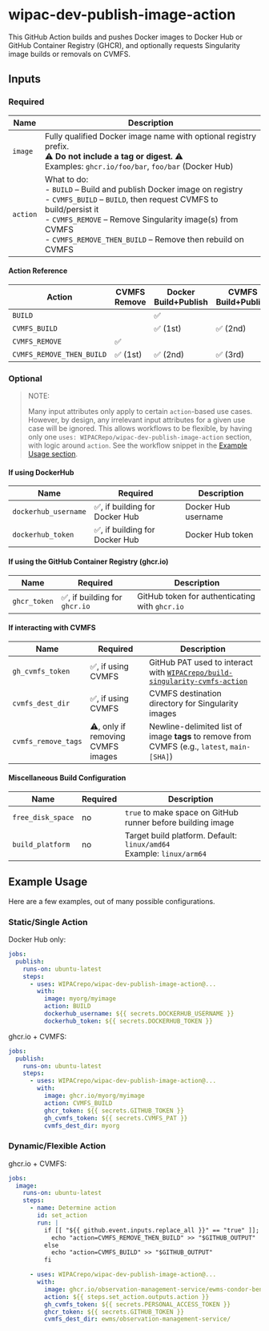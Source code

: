 # wipac-dev-publish-image-action

This GitHub Action builds and pushes Docker images to Docker Hub or GitHub Container Registry (GHCR), and optionally requests Singularity image builds or removals on CVMFS.

## Inputs

### Required

| Name     | Description                                                                                                                                                                                                                                                           |
|----------|-----------------------------------------------------------------------------------------------------------------------------------------------------------------------------------------------------------------------------------------------------------------------|
| `image`  | Fully qualified Docker image name with optional registry prefix.<br>⚠️ **Do not include a tag or digest.** ⚠️<br>Examples: `ghcr.io/foo/bar`, `foo/bar` (Docker Hub)                                                                                                  |
| `action` | What to do:<br>- `BUILD` – Build and publish Docker image on registry<br>- `CVMFS_BUILD` – `BUILD`, then request CVMFS to build/persist it<br>- `CVMFS_REMOVE` – Remove Singularity image(s) from CVMFS<br>- `CVMFS_REMOVE_THEN_BUILD` – Remove then rebuild on CVMFS |

#### Action Reference

| Action                    | CVMFS Remove | Docker Build+Publish | CVMFS Build+Publish |
|---------------------------|--------------|----------------------|---------------------|
| `BUILD`                   |              | ✅                    |                     |
| `CVMFS_BUILD`             |              | ✅ (1st)              | ✅ (2nd)             |
| `CVMFS_REMOVE`            | ✅            |                      |                     |
| `CVMFS_REMOVE_THEN_BUILD` | ✅ (1st)      | ✅ (2nd)              | ✅ (3rd)             |

### Optional

> NOTE:
>
> Many input attributes only apply to certain `action`-based use cases. However, by design, any irrelevant input attributes for a given use case will be ignored. This allows workflows to be flexible, by having only one `uses: WIPACRepo/wipac-dev-publish-image-action` section, with logic around `action`. See the workflow snippet in the [Example Usage section](#example-usage).

#### If using DockerHub

| Name                 | Required                      | Description         |
|----------------------|-------------------------------|---------------------|
| `dockerhub_username` | ✅, if building for Docker Hub | Docker Hub username |
| `dockerhub_token`    | ✅, if building for Docker Hub | Docker Hub token    |

#### If using the GitHub Container Registry (ghcr.io)

| Name         | Required                     | Description                                    |
|--------------|------------------------------|------------------------------------------------|
| `ghcr_token` | ✅, if building for `ghcr.io` | GitHub token for authenticating with `ghcr.io` |

#### If interacting with CVMFS

| Name                | Required                          | Description                                                                                                                                  |
|---------------------|-----------------------------------|----------------------------------------------------------------------------------------------------------------------------------------------|
| `gh_cvmfs_token`    | ✅, if using CVMFS                 | GitHub PAT used to interact with  [`WIPACrepo/build-singularity-cvmfs-action`](https://github.com/WIPACrepo/build-singularity-cvmfs-action/) |
| `cvmfs_dest_dir`    | ✅, if using CVMFS                 | CVMFS destination directory for Singularity images                                                                                           |
| `cvmfs_remove_tags` | ⚠️, only if removing CVMFS images | Newline-delimited list of image **tags** to remove from CVMFS (e.g., `latest`, `main-[SHA]`)                                                 |

#### Miscellaneous Build Configuration

| Name              | Required | Description                                                             |
|-------------------|----------|-------------------------------------------------------------------------|
| `free_disk_space` | no       | `true` to make space on GitHub runner before building image             |
| `build_platform`  | no       | Target build platform. Default: `linux/amd64`<br>Example: `linux/arm64` |

## Example Usage

Here are a few examples, out of many possible configurations.

### Static/Single Action

Docker Hub only:

```yaml
jobs:
  publish:
    runs-on: ubuntu-latest
    steps:
      - uses: WIPACrepo/wipac-dev-publish-image-action@...
        with:
          image: myorg/myimage
          action: BUILD
          dockerhub_username: ${{ secrets.DOCKERHUB_USERNAME }}
          dockerhub_token: ${{ secrets.DOCKERHUB_TOKEN }}
```

ghcr.io + CVMFS:

```yaml
jobs:
  publish:
    runs-on: ubuntu-latest
    steps:
      - uses: WIPACrepo/wipac-dev-publish-image-action@...
        with:
          image: ghcr.io/myorg/myimage
          action: CVMFS_BUILD
          ghcr_token: ${{ secrets.GITHUB_TOKEN }}
          gh_cvmfs_token: ${{ secrets.CVMFS_PAT }}
          cvmfs_dest_dir: myorg
```

### Dynamic/Flexible Action

ghcr.io + CVMFS:

```yaml
jobs:
  image:
    runs-on: ubuntu-latest
    steps:
      - name: Determine action
        id: set_action
        run: |
          if [[ "${{ github.event.inputs.replace_all }}" == "true" ]]; then
            echo "action=CVMFS_REMOVE_THEN_BUILD" >> "$GITHUB_OUTPUT"
          else
            echo "action=CVMFS_BUILD" >> "$GITHUB_OUTPUT"
          fi

      - uses: WIPACrepo/wipac-dev-publish-image-action@...
        with:
          image: ghcr.io/observation-management-service/ewms-condor-benchmarking
          action: ${{ steps.set_action.outputs.action }}
          gh_cvmfs_token: ${{ secrets.PERSONAL_ACCESS_TOKEN }}
          ghcr_token: ${{ secrets.GITHUB_TOKEN }}
          cvmfs_dest_dir: ewms/observation-management-service/
```
